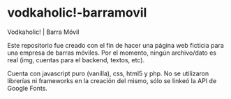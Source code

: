 # vodkaholic!-barramovil
Vodkaholic! | Barra Móvil 

Este repositorio fue creado con el fin de hacer una página web ficticia para una empresa de barras móviles. Por el momento, ningún archivo/dato es real (img, cuentas para el backend, textos, etc).

Cuenta con javascript puro (vanilla), css, html5 y php. No se utilizaron librerías ni frameworks en la creación del mismo, sólo se linkeó la API de Google Fonts.
